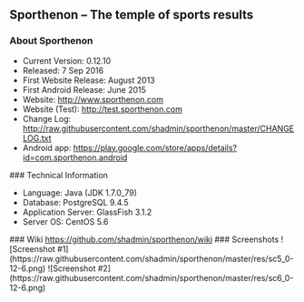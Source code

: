 ## Sporthenon – The temple of sports results
### About Sporthenon
<ul>
<li>Current Version: 0.12.10</li>
<li>Released: 7 Sep 2016</li>
<li>First Website Release: August 2013</li>
<li>First Android Release: June 2015</li>
<li>Website: <a href="http://www.sporthenon.com/">http://www.sporthenon.com</a></li>
<li>Website (Test): <a href="http://test.sporthenon.com">http://test.sporthenon.com</a></li>
<li>Change Log: <a href="http://raw.githubusercontent.com/shadmin/sporthenon/master/CHANGELOG.txt">http://raw.githubusercontent.com/shadmin/sporthenon/master/CHANGELOG.txt</a></li>
<li>Android app: <a href="https://play.google.com/store/apps/details?id=com.sporthenon.android">https://play.google.com/store/apps/details?id=com.sporthenon.android</a></li>
</ul>
### Technical Information
<ul>
<li>Language: Java (JDK 1.7.0_79)</li>
<li>Database: PostgreSQL 9.4.5</li>
<li>Application Server: GlassFish 3.1.2</li>
<li>Server OS: CentOS 5.6</li>
</ul>
### Wiki
<a href="https://github.com/shadmin/sporthenon/wiki">https://github.com/shadmin/sporthenon/wiki</a>
### Screenshots
![Screenshot #1](https://raw.githubusercontent.com/shadmin/sporthenon/master/res/sc5_0-12-6.png)
![Screenshot #2](https://raw.githubusercontent.com/shadmin/sporthenon/master/res/sc6_0-12-6.png)
